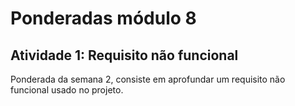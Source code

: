 # Ponderadas módulo 8


## Atividade 1: Requisito não funcional

Ponderada da semana 2, consiste em aprofundar um requisito não funcional usado no projeto.